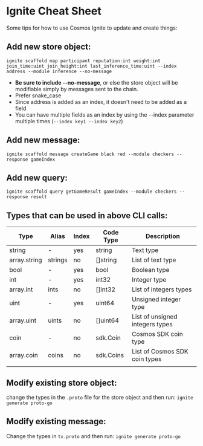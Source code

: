 # Ignite Cheat Sheet
Some tips for how to use Cosmos Ignite to update and create things:

## Add new store object:

`ignite scaffold map participant reputation:int weight:int join_time:uint join_height:int last_inference_time:uint --index address --module inference --no-message`

- **Be sure to include --no-message**, or else the store object will be modifiable simply by messages sent to the chain.
- Prefer snake_case
- Since address is added as an index, it doesn't need to be added as a field
- You can have multiple fields as an index by using the --index parameter multiple times (`--index key1 --index key2`)

## Add new message:
`ignite scaffold message createGame black red --module checkers --response gameIndex`

## Add new query:
`ignite scaffold query getGameResult gameIndex --module checkers --response result`

## Types that can be used in above CLI calls:

| Type         | Alias   | Index | Code Type | Description                     |
| ------------ | ------- | ----- | --------- | ------------------------------- |
| string       | -       | yes   | string    | Text type                       |
| array.string | strings | no    | []string  | List of text type               |
| bool         | -       | yes   | bool      | Boolean type                    |
| int          | -       | yes   | int32     | Integer type                    |
| array.int    | ints    | no    | []int32   | List of integers types          |
| uint         | -       | yes   | uint64    | Unsigned integer type           |
| array.uint   | uints   | no    | []uint64  | List of unsigned integers types |
| coin         | -       | no    | sdk.Coin  | Cosmos SDK coin type            |
| array.coin   | coins   | no    | sdk.Coins | List of Cosmos SDK coin types   |
|              |         |       |           |                                 |


## Modify existing store object:
change the types in the `.proto` file for the store object and then run:
`ignite generate proto-go`

## Modify existing message:
Change the types in `tx.proto` and then run:
`ignite generate proto-go`